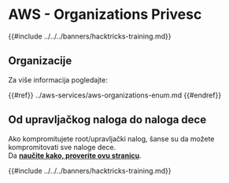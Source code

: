 # AWS - Organizations Privesc

{{#include ../../../banners/hacktricks-training.md}}

## Organizacije

Za više informacija pogledajte:

{{#ref}}
../aws-services/aws-organizations-enum.md
{{#endref}}

## Od upravljačkog naloga do naloga dece

Ako kompromitujete root/upravljački nalog, šanse su da možete kompromitovati sve naloge dece.\
Da [**naučite kako, proverite ovu stranicu**](../#compromising-the-organization).

{{#include ../../../banners/hacktricks-training.md}}
